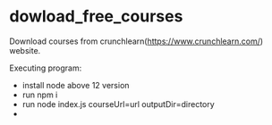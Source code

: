 # dowload_free_courses
Download courses from crunchlearn(https://www.crunchlearn.com/) website.

Executing program:
- install node above 12 version
- run npm i
- run node index.js courseUrl=url outputDir=directory
- 
